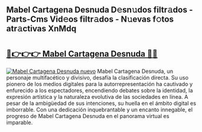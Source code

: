 ## Mabel Cartagena Desnuda D𝚎sn𝚞dos filtr𝚊dos - Parts-Cms Vid𝚎os filtr𝚊dos - N𝚞evas f𝚘tos atr𝚊ctivas XnMdq

# <h2><a href="http://mb37xg.tromn.icu/?c=Mabel+Cartagena+Desnuda">🔗👉👉👉 Mabel Cartagena Desnuda 🔗🔗</a></h2>

[![Mabel Cartagena Desnuda nuevo](https://i.imgur.com/pEAQMta.gif)](http://mb37xg.tromn.icu/?c=Mabel+Cartagena+Desnuda)
Mabel Cartagena Desnuda, un personaje multifacético y divisivo, desafía la clasificación directa. Su uso pionero de los medios digitales para la autorrepresentación ha cautivado y enfurecido a los espectadores, encendiendo debates sobre la identidad, la expresión artística y la naturaleza evolutiva de las sociedades en línea. A pesar de la ambigüedad de sus intenciones, su huella en el ámbito digital es imborrable. Con una dedicación inquebrantable y un encanto innegable, el progreso de Mabel Cartagena Desnuda en el panorama virtual es imparable.
